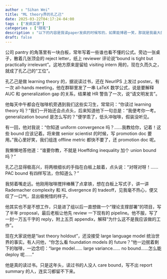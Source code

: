 ```yaml
---
author : "Sihan Wei"
title: "ML theory界的孔乙己"
date: 2025-03-22T04:17:24-04:00
tags : ["发疯实录"]
categories : ["随笔"]
description : "以下的内容是我读paper发疯的时候写的，如果能博君一笑，那就是我最大的幸福。"
draft: false
---
```

公司 pantry 的角落里有一块白板，常年写着一些谁也看不懂的公式。旁边一张桌子，散着几张顶会的 reject letter，纸上 reviewer 评论说“bound is tight but practically irrelevant”。这地方原来是留给 visiting intern 用的，现在久而久之，就成了孔乙己的“工位”。

孔乙己是做 learning theory 的，据说读过书，还在 NeurIPS 上发过 poster。有一次 all-hands meeting，他在群聊里发了一串 LaTeX 数学公式，说是要解释 AUC 和 generalization gap 的关系，结果被 HR 警告了一次，说“请文明发言”。

他每天中午都会在咖啡机旁遇到我们这些实习生，常常问：“你读过 learning theory 吗？”我们一开始还会点点头，后来知道他下一句总是：“我便考你一考。generalization bound 是怎么写的？”便学乖了，低头冲咖啡，假装没听见。

有一回，他对我说：“你知道 uniform convergence 吗？……我教给你，记着！这些 bound 应该记着。将来做 senior scientist 的时候，写 promotion doc 要用。”我心里好笑，我们组连 offline metric 都快不要了，还 promotion doc 呢。

我懒懒地答他道：“谁要你教，不就是 Hoeffding inequality 加个 union bound 吗？”

孔乙己显得极高兴，将两根细长的手指在白板上敲着，点头说：“对呀对呀！……PAC bound 有四样写法，你知道么？”

我努着嘴走远。他刚用咖啡搅拌棒蘸了点拿铁，想在白板上写式子，讲一讲 Rademacher complexity 和 KL divergence 的 tradeoff，见我毫不热心，便又叹了一口气，显出极惋惜的样子。

他其实也不是不想工作，只是进了组以后一直想做一个“理论支撑部署”的项目，写了半年 proposal，最后老板让他先 review 一下现有的 pipeline。他不服，写了一封一万五千字的 reply，附上五页 appendix，解释“为什么这不是我应该做的工作”。

现在大家说他是“last theory holdout”，还没接受 large language model 统治世界的事实。有人问他，“你怎么看 foundation models 的 future？”他一边抿着剩下的咖啡，一边念叨：“large model…… large variance…… no bound……怎么能 deploy 呢……”

他是真的读过书。只是这年头，读过书的人没人 care bound，写不出 report summary 的人，连实习都留不下来。

